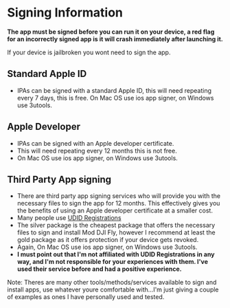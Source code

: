 # Signing Information

**The app must be signed before you can run it on your device, a red flag for an incorrectly signed app is it will crash immediately after launching it.**

If your device is jailbroken you wont need to sign the app.

## Standard Apple ID
* IPAs can be signed with a standard Apple ID, this will need repeating every 7 days, this is free. On Mac OS use ios app signer, on Windows use 3utools.


## Apple Developer
* IPAs can be signed with an Apple developer certificate.
* This will need repeating every 12 months this is not free. 
* On Mac OS use ios app signer, on Windows use 3utools.


## Third Party App signing 
* There are third party app signing services who will provide you with the necessary files to sign the app for 12 months. This effectively gives you the benefits of using an Apple developer certificate at a smaller cost.
* Many people use [UDID Registrations](https://www.udidregistrations.com/buy)
* The silver package is the cheapest package that offers the necessary files to sign and install Mod DJI Fly, however I recommend at least the gold package as it offers protection if your device gets revoked.
* Again, On Mac OS use ios app signer, on Windows use 3utools.
* **I must point out that I'm not affiliated with UDID Registrations in any way, and I'm not responsible for your experiences with them. I've used their service before and had a positive experience.**

Note: Theres are many other tools/methods/services available to sign and install apps, use whatever youre comfortable with...I'm just giving a couple of examples as ones I have personally used and tested.

